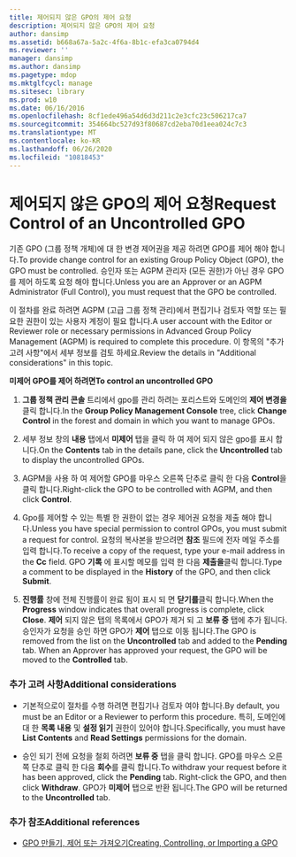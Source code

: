 ```yaml
---
title: 제어되지 않은 GPO의 제어 요청
description: 제어되지 않은 GPO의 제어 요청
author: dansimp
ms.assetid: b668a67a-5a2c-4f6a-8b1c-efa3ca0794d4
ms.reviewer: ''
manager: dansimp
ms.author: dansimp
ms.pagetype: mdop
ms.mktglfcycl: manage
ms.sitesec: library
ms.prod: w10
ms.date: 06/16/2016
ms.openlocfilehash: 8cf1ede496a54d6d3d211c2e3cfc23c506217ca7
ms.sourcegitcommit: 354664bc527d93f80687cd2eba70d1eea024c7c3
ms.translationtype: MT
ms.contentlocale: ko-KR
ms.lasthandoff: 06/26/2020
ms.locfileid: "10818453"
---
```

# <span data-ttu-id="9b7cf-103">제어되지 않은 GPO의 제어 요청</span><span class="sxs-lookup"><span data-stu-id="9b7cf-103">Request Control of an Uncontrolled GPO</span></span>


<span data-ttu-id="9b7cf-104">기존 GPO (그룹 정책 개체)에 대 한 변경 제어권을 제공 하려면 GPO를 제어 해야 합니다.</span><span class="sxs-lookup"><span data-stu-id="9b7cf-104">To provide change control for an existing Group Policy Object (GPO), the GPO must be controlled.</span></span> <span data-ttu-id="9b7cf-105">승인자 또는 AGPM 관리자 (모든 권한)가 아닌 경우 GPO를 제어 하도록 요청 해야 합니다.</span><span class="sxs-lookup"><span data-stu-id="9b7cf-105">Unless you are an Approver or an AGPM Administrator (Full Control), you must request that the GPO be controlled.</span></span>

<span data-ttu-id="9b7cf-106">이 절차를 완료 하려면 AGPM (고급 그룹 정책 관리)에서 편집기나 검토자 역할 또는 필요한 권한이 있는 사용자 계정이 필요 합니다.</span><span class="sxs-lookup"><span data-stu-id="9b7cf-106">A user account with the Editor or Reviewer role or necessary permissions in Advanced Group Policy Management (AGPM) is required to complete this procedure.</span></span> <span data-ttu-id="9b7cf-107">이 항목의 "추가 고려 사항"에서 세부 정보를 검토 하세요.</span><span class="sxs-lookup"><span data-stu-id="9b7cf-107">Review the details in "Additional considerations" in this topic.</span></span>

**<span data-ttu-id="9b7cf-108">미제어 GPO를 제어 하려면</span><span class="sxs-lookup"><span data-stu-id="9b7cf-108">To control an uncontrolled GPO</span></span>**

1.  <span data-ttu-id="9b7cf-109">**그룹 정책 관리 콘솔** 트리에서 gpo를 관리 하려는 포리스트와 도메인의 **제어 변경을** 클릭 합니다.</span><span class="sxs-lookup"><span data-stu-id="9b7cf-109">In the **Group Policy Management Console** tree, click **Change Control** in the forest and domain in which you want to manage GPOs.</span></span>

2.  <span data-ttu-id="9b7cf-110">세부 정보 창의 **내용** 탭에서 **미제어** 탭을 클릭 하 여 제어 되지 않은 gpo를 표시 합니다.</span><span class="sxs-lookup"><span data-stu-id="9b7cf-110">On the **Contents** tab in the details pane, click the **Uncontrolled** tab to display the uncontrolled GPOs.</span></span>

3.  <span data-ttu-id="9b7cf-111">AGPM을 사용 하 여 제어할 GPO를 마우스 오른쪽 단추로 클릭 한 다음 **Control**을 클릭 합니다.</span><span class="sxs-lookup"><span data-stu-id="9b7cf-111">Right-click the GPO to be controlled with AGPM, and then click **Control**.</span></span>

4.  <span data-ttu-id="9b7cf-112">Gpo를 제어할 수 있는 특별 한 권한이 없는 경우 제어권 요청을 제출 해야 합니다.</span><span class="sxs-lookup"><span data-stu-id="9b7cf-112">Unless you have special permission to control GPOs, you must submit a request for control.</span></span> <span data-ttu-id="9b7cf-113">요청의 복사본을 받으려면 **참조** 필드에 전자 메일 주소를 입력 합니다.</span><span class="sxs-lookup"><span data-stu-id="9b7cf-113">To receive a copy of the request, type your e-mail address in the **Cc** field.</span></span> <span data-ttu-id="9b7cf-114">GPO **기록** 에 표시할 메모를 입력 한 다음 **제출을**클릭 합니다.</span><span class="sxs-lookup"><span data-stu-id="9b7cf-114">Type a comment to be displayed in the **History** of the GPO, and then click **Submit**.</span></span>

5.  <span data-ttu-id="9b7cf-115">**진행률** 창에 전체 진행률이 완료 됨이 표시 되 면 **닫기를**클릭 합니다.</span><span class="sxs-lookup"><span data-stu-id="9b7cf-115">When the **Progress** window indicates that overall progress is complete, click **Close**.</span></span> <span data-ttu-id="9b7cf-116">**제어** 되지 않은 탭의 목록에서 GPO가 제거 되 고 **보류 중** 탭에 추가 됩니다. 승인자가 요청을 승인 하면 GPO가 **제어** 탭으로 이동 됩니다.</span><span class="sxs-lookup"><span data-stu-id="9b7cf-116">The GPO is removed from the list on the **Uncontrolled** tab and added to the **Pending** tab. When an Approver has approved your request, the GPO will be moved to the **Controlled** tab.</span></span>

### <span data-ttu-id="9b7cf-117">추가 고려 사항</span><span class="sxs-lookup"><span data-stu-id="9b7cf-117">Additional considerations</span></span>

-   <span data-ttu-id="9b7cf-118">기본적으로이 절차를 수행 하려면 편집기나 검토자 여야 합니다.</span><span class="sxs-lookup"><span data-stu-id="9b7cf-118">By default, you must be an Editor or a Reviewer to perform this procedure.</span></span> <span data-ttu-id="9b7cf-119">특히, 도메인에 대 한 **목록 내용** 및 **설정 읽기** 권한이 있어야 합니다.</span><span class="sxs-lookup"><span data-stu-id="9b7cf-119">Specifically, you must have **List Contents** and **Read Settings** permissions for the domain.</span></span>

-   <span data-ttu-id="9b7cf-120">승인 되기 전에 요청을 철회 하려면 **보류 중** 탭을 클릭 합니다. GPO를 마우스 오른쪽 단추로 클릭 한 다음 **회수**를 클릭 합니다.</span><span class="sxs-lookup"><span data-stu-id="9b7cf-120">To withdraw your request before it has been approved, click the **Pending** tab. Right-click the GPO, and then click **Withdraw**.</span></span> <span data-ttu-id="9b7cf-121">GPO가 **미제어** 탭으로 반환 됩니다.</span><span class="sxs-lookup"><span data-stu-id="9b7cf-121">The GPO will be returned to the **Uncontrolled** tab.</span></span>

### <span data-ttu-id="9b7cf-122">추가 참조</span><span class="sxs-lookup"><span data-stu-id="9b7cf-122">Additional references</span></span>

-   [<span data-ttu-id="9b7cf-123">GPO 만들기, 제어 또는 가져오기</span><span class="sxs-lookup"><span data-stu-id="9b7cf-123">Creating, Controlling, or Importing a GPO</span></span>](creating-controlling-or-importing-a-gpo-agpm30ops.md)

 

 





